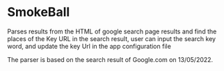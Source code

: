 # SmokeBall

Parses results from the HTML of google search page results and find the places of the Key URL in the search result, 
user can input the search key word, and update the key Url in the app configuration file

The parser is based on the search result of Google.com on 13/05/2022.
